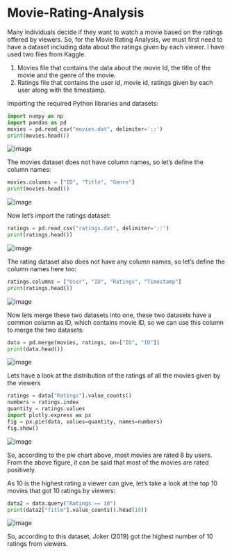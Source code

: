 # Movie-Rating-Analysis

Many individuals decide if they want to watch a movie based on the ratings offered by viewers. So, for the Movie Rating Analysis, we must first need to have a dataset including data about the ratings given by each viewer. I have used two files from Kaggle.

1. Movies file that contains the data about the movie Id, the title of the movie and the genre of the movie.
2. Ratings file that contains the user id, movie id, ratings given by each user along with the timestamp.

Importing the required Python libraries and datasets:
```python
import numpy as np
import pandas as pd
movies = pd.read_csv("movies.dat", delimiter='::')
print(movies.head())
```
![image](https://user-images.githubusercontent.com/89111546/192160490-047dbe1b-6067-4c5a-829b-1b48f9425769.png)

The movies dataset does not have column names, so let’s define the column names:

```python
movies.columns = ["ID", "Title", "Genre"]
print(movies.head())
```
![image](https://user-images.githubusercontent.com/89111546/192160543-5210168d-ebd0-47e6-8bba-3d0758dc77f8.png)

Now let’s import the ratings dataset:
```python
ratings = pd.read_csv("ratings.dat", delimiter='::')
print(ratings.head())
```
![image](https://user-images.githubusercontent.com/89111546/192160568-11749962-9a4f-428a-9edc-0fc3032174b9.png)

The rating dataset also does not have any column names, so let’s define the column names here too:
```python
ratings.columns = ["User", "ID", "Ratings", "Timestamp"]
print(ratings.head())
```
![image](https://user-images.githubusercontent.com/89111546/192160589-e8df208f-9edd-4e65-b8b7-ce99de50903c.png)

Now lets merge these two datasets into one, these two datasets have a common column as ID, which contains movie ID, so we can use this column to merge the two datasets:
```python
data = pd.merge(movies, ratings, on=["ID", "ID"])
print(data.head())
```
![image](https://user-images.githubusercontent.com/89111546/192160618-6802d217-ac0f-4873-84ff-d1d8790c43b3.png)

Lets have a look at the distribution of the ratings of all the movies given by the viewers
```python
ratings = data["Ratings"].value_counts()
numbers = ratings.index
quantity = ratings.values
import plotly.express as px
fig = px.pie(data, values=quantity, names=numbers)
fig.show()
```
![image](https://user-images.githubusercontent.com/89111546/192160635-245e4c8f-22d3-4abd-890b-3d06afd881eb.png)

So, according to the pie chart above, most movies are rated 8 by users. From the above figure, it can be said that most of the movies are rated positively.

As 10 is the highest rating a viewer can give, let’s take a look at the top 10 movies that got 10 ratings by viewers:

```python
data2 = data.query("Ratings == 10")
print(data2["Title"].value_counts().head(10))
```
![image](https://user-images.githubusercontent.com/89111546/192160650-48bf592a-e567-44f5-8334-a20e7d87f00a.png)

So, according to this dataset, Joker (2019) got the highest number of 10 ratings from viewers. 




